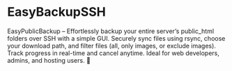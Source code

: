 # EasyBackupSSH
EasyPublicBackup – Effortlessly backup your entire server’s public_html folders over SSH with a simple GUI. Securely sync files using rsync, choose your download path, and filter files (all, only images, or exclude images). Track progress in real-time and cancel anytime. Ideal for web developers, admins, and hosting users. 🚀
